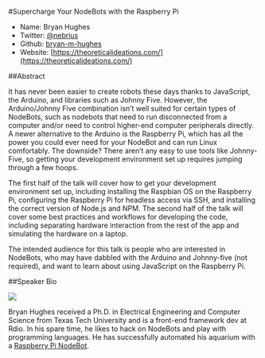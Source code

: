 #Supercharge Your NodeBots with the Raspberry Pi

* Name: Bryan Hughes
* Twitter: [@nebrius](https://twitter.com/nebrius/)
* Github: [bryan-m-hughes](https://github.com/bryan-m-hughes)
* Website: [https://theoreticalideations.com/](https://theoreticalideations.com/)

##Abstract

It has never been easier to create robots these days thanks to JavaScript, the Arduino, and libraries such as Johnny Five. However, the Arduino/Johnny Five combination isn’t well suited for certain types of NodeBots, such as nodebots that need to run disconnected from a computer and/or need to control higher-end computer peripherals directly. A newer alternative to the Arduino is the Raspberry Pi, which has all the power you could ever need for your NodeBot and can run Linux comfortably. The downside? There aren’t any easy to use tools like Johnny-Five, so getting your development environment set up requires jumping through a few hoops.

The first half of the talk will cover how to get your development environment set up, including installing the Raspbian OS on the Raspberry Pi, configuring the Raspberry Pi for headless access via SSH, and installing the correct version of Node.js and NPM. The second half of the talk will cover some best practices and workflows for developing the code, including separating hardware interaction from the rest of the app and simulating the hardware on a laptop.

The intended audience for this talk is people who are interested in NodeBots, who may have dabbled with the Arduino and Johnny-five (not required), and want to learn about using JavaScript on the Raspberry Pi.

##Speaker Bio

![](http://static.theoreticalideations.com/me.jpg)

Bryan Hughes received a Ph.D. in Electrical Engineering and Computer Science from Texas Tech University and is a front-end framework dev at Rdio. In his spare time, he likes to hack on NodeBots and play with programming languages. He has successfully automated his aquarium with a [Raspberry Pi NodeBot](https://github.com/bryan-m-hughes/aquarium-control).

